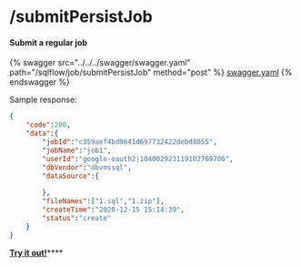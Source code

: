 # /submitPersistJob

#### **Submit a regular job**

{% swagger src="../../../swagger/swagger.yaml" path="/sqlflow/job/submitPersistJob" method="post" %}
[swagger.yaml](../../../swagger/swagger.yaml)
{% endswagger %}

Sample response:

```json
{
	"code":200,
	"data":{
		"jobId":"c359aef4bd9641d697732422debd8055",
		"jobName":"job1",
		"userId":"google-oauth2|104002923119102769706",
		"dbVendor":"dbvmssql",
		"dataSource":{
			
		},
		"fileNames":["1.sql","1.zip"],
		"createTime":"2020-12-15 15:14:39",
		"status":"create"
	}
}
```

[**Try it out!**](../../swagger-ui.md)****
